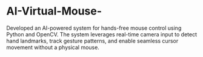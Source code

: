 # AI-Virtual-Mouse-
Developed an AI-powered system for hands-free mouse control using Python and OpenCV. The system leverages real-time camera input to detect hand landmarks, track gesture patterns, and enable seamless cursor movement without a physical mouse.
